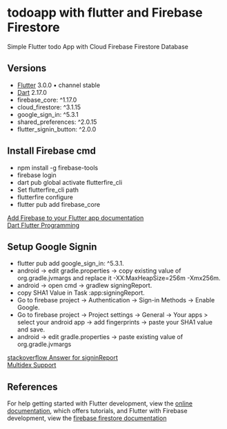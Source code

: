 # todoapp with flutter and Firebase Firestore

Simple Flutter todo App with Cloud Firebase Firestore Database

## Versions
- [Flutter](https://flutter.dev/) 3.0.0 • channel stable
- [Dart](https://dart.dev/) 2.17.0
-  firebase_core: ^1.17.0
-  cloud_firestore: ^3.1.15
-  google_sign_in: ^5.3.1
-  shared_preferences: ^2.0.15
-  flutter_signin_button: ^2.0.0

## Install Firebase cmd
- npm install -g firebase-tools
- firebase login
- dart pub global activate flutterfire_cli
- Set flutterfire_cli path
- flutterfire configure
- flutter pub add firebase_core

[Add Firebase to your Flutter app documentation](https://firebase.google.com/docs/flutter/setup?platform=android)  
[Dart Flutter Programming](https://firebase.google.com/docs/firestore/quickstart#dart_4)

## Setup Google Signin
- flutter pub add google_sign_in: ^5.3.1.
- android -> edit gradle.properties -> copy existing value of org.gradle.jvmargs and replace it -XX:MaxHeapSize=256m -Xmx256m.
- android -> open cmd -> gradlew signingReport.
- copy SHA1 Value in Task :app:signingReport.
- Go to firebase project -> Authentication -> Sign-in Methods -> Enable Google.
- Go to firebase project -> Project settings -> General -> Your apps >  select your android app -> add fingerprints -> paste your SHA1 value and save.
- android -> edit gradle.properties -> paste existing value of org.gradle.jvmargs


[stackoverflow Answer for signinReport](https://stackoverflow.com/a/60804020)  
[Multidex Support](https://developer.android.com/studio/build/multidex)

## References
For help getting started with Flutter development, view the
[online documentation](https://docs.flutter.dev/), which offers tutorials, and Flutter with Firebase development, view the
[firebase firestore documentation](https://firebase.google.com/docs/firestore/quickstart#dart)
